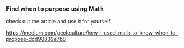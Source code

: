 ### Find when to purpose using Math

check out the article and use it for yourself

https://medium.com/geekculture/how-i-used-math-to-know-when-to-propose-dcd98839a7b8
